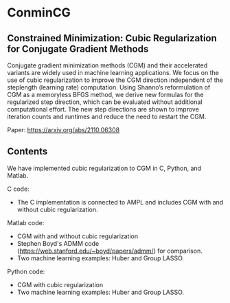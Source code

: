 # ConminCG
## Constrained Minimization: Cubic Regularization for Conjugate Gradient Methods
Conjugate gradient minimization methods (CGM) and their accelerated variants are
widely used in machine learning applications. We focus on the use of cubic regularization to
improve the CGM direction independent of the steplength (learning rate) computation. Using
Shanno’s reformulation of CGM as a memoryless BFGS method, we derive new formulas for the
regularized step direction, which can be evaluated without additional computational effort. The
new step directions are shown to improve iteration counts and runtimes and reduce the need to
restart the CGM.


Paper: https://arxiv.org/abs/2110.06308

## Contents
We have implemented cubic regularization to CGM in C, Python, and Matlab. 

C code:
- The C implementation is connected to AMPL and includes CGM with and without cubic regularization. 

Matlab code:
- CGM with and without cubic regularization
- Stephen Boyd's ADMM code (https://web.stanford.edu/~boyd/papers/admm/) for comparison. 
- Two machine learning examples: Huber and Group LASSO.

Python code:
- CGM with cubic regularization
- Two machine learning examples: Huber and Group LASSO.


